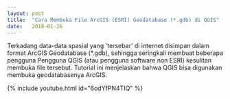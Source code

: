 ```yaml
---
layout: post
title:  "Cara Membuka File ArcGIS (ESRI) Geodatabase (*.gdb) di QGIS"
date:   2018-01-26
---
```


<p class="intro"><span class="dropcap">T</span>erkadang data-data spasial yang 'tersebar' di internet disimpan dalam format ArcGIS Geodatabase (*.gdb), sehingga seringkali membuat beberapa pengguna Pengguna QGIS (atau pengguna software non ESRI) kesulitan membuka file tersebut. Tutorial ini menjelaskan bahwa QGIS bisa digunakan membuka geodatabasenya ArcGIS.</p>

{% include youtube.html id="6odYfPN4TIQ" %}
